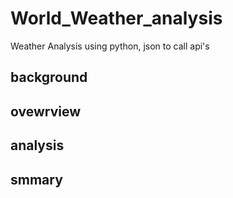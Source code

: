 # World_Weather_analysis
Weather Analysis using python, json to call api's

## background 

## ovewrview 

## analysis 

## smmary 
